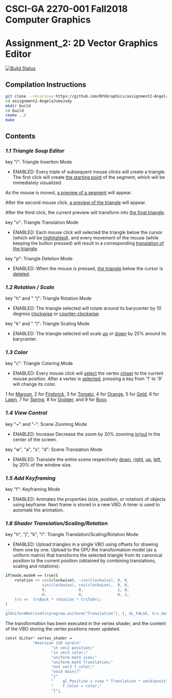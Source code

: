 # CSCI-GA 2270-001 Fall2018 Computer Graphics 
# Assignment_2: 2D Vector Graphics Editor

[![Build Status](https://travis-ci.com/NYUGraphics/assignment2-AngelaJubeJudy.svg?token=sppqB6eFKVufzLrtS82k&branch=master)](https://travis-ci.com/NYUGraphics/assignment2-AngelaJubeJudy)

## Compilation Instructions

```bash
git clone --recursive https://github.com/NYUGraphics/assignment2-AngelaJubeJudy
cd assignment2-AngelaJubeJudy
mkdir build
cd build
cmake ../ 
make
```

## Contents
### *1.1 Triangle Soup Editor*

key "i": Triangle Insertion Mode
* ENABLED: Every triple of subsequent mouse clicks will create a triangle. 
The first click will create [the starting point](/screenshots/1.1_preview_StartingPoint.png) of the segment, which will be immediately visualized. 
 
As the mouse is moved, [a preview of a segment](/screenshots/1.1_preview_Segment.png) will appear.

After the second mouse click, [a preview of the triangle](/screenshots/1.1_preview_Triangle.png) will appear.

After the third click, the current preview will transform into [the final triangle](/screenshots/1.1_TriangleInsertionMode.PNG).

key "o": Triangle Translation Mode
* ENABLED: Each mouse click will selected the triangle below the cursor (which will be [highlighted](/screenshots/1.1_TriangleTranslationMode_highlight.PNG)), 
and every movement of the mouse (while keeping the button pressed) will result in a corresponding [translation of the triangle](/screenshots/1.1_TriangleTranslationMode_translate.PNG). 

key "p": Triangle Deletion Mode
*  ENABLED: When the mouse is pressed, [the triangle](/screenshots/1.1_TriangleDeletionMode_1.PNG) below the cursor is [deleted](/screenshots/1.1_TriangleDeletionMode_2.PNG).

### *1.2 Rotation / Scale*

key "h" and " "j": Triangle Rotation Mode
* ENABLED: The triangle selected will rotate around its barycenter by 10 degress [clockwise](/screenshots/1.2_TriangleRotationClockwise.PNG) or [counter-clockwise](/screenshots/1.2_TriangleRotationCounterclockwise.PNG). 

key "k" and " "l": Triangle Scaling Mode
* ENABLED: The triangle selected will scale [up](/screenshots/1.2_TriangleScaleUp.PNG) or [down](/screenshots/1.2_TriangleScaleDown.PNG) by 25% around its barycenter. 

### *1.3 Color*

key "c": Triangle Coloring Mode
* ENABLED: Every mouse click will [select](/screenshots/1.3_tri1-color9-v2.PNG) the vertex [closer](/screenshots/1.3_tri1-color9-v3.PNG) to the current mouse position. 
After a vertex is [selected](/screenshots/1.3_tri2-color9-v3.PNG), pressing a key from '1' to '9' will change its color. 

1 for [Maroon](/screenshots/1.3_tri1-color1.PNG), 2 for [Firebrick](/screenshots/1.3_tri1-color2.PNG), 3 for [Tomato](/screenshots/1.3_tri1-color3.PNG), 
4 for [Orange](/screenshots/1.3_tri1-color4.PNG), 5 for [Gold](/screenshots/1.3_tri1-color5.PNG), 6 for [Lawn](/screenshots/1.3_tri1-color6.PNG), 
7 for [Spring](/screenshots/1.3_tri1-color7.PNG), 8 for [Dodger](/screenshots/1.3_tri1-color8.PNG), and 9 for [Rosy](/screenshots/1.3_tri1-color9.PNG).  
           
### *1.4 View Control*

key "+" and "-": Scene Zooming Mode
* ENABLED: Increase Decrease the zoom by 20% zooming [in](/screenshots/1.4_ZoomIn.PNG)/[out](/screenshots/1.4_ZoomOut.PNG) in the center of the screen. 

key "w", "a", "s", "d": Scene Translation Mode
* ENABLED: Translate the entire scene respectively [down](/screenshots/1.4_ViewControl_w-2.PNG), [right](/screenshots/1.4_ViewControl_a-2.PNG), [up](/screenshots/1.4_ViewControl_s-2.PNG), [left](/screenshots/1.4_ViewControl_d-2.PNG), by 20% of the window size.

### *1.5 Add Keyframing*

key "f": Keyframing Mode
* ENABLED: Animates the properties (size, position, or rotation) of objects using keyframe. 
Next frame is stored in a new VBO. 
A timer is used to automate the animation. 

### *1.8 Shader Translation/Scaling/Rotation*

key "h", "j", "k", "l": Triangle Translation/Scaling/Rotation Mode

* ENABLED: Upload triangles in a single VBO using offsets for drawing them one by one. 
Upload to the GPU the transformation model (as a uniform matrix) that transforms the selected triangle from its canonical position to the current position (obtained by combining translations, scaling and rotations). 

```bash
if(mode.modeH == true){
    rotation << cos(clockwise), -sin(clockwise), 0, 0,
                sin(clockwise), cos(clockwise),  0, 0,
                0,              0,               1, 0,
                0,              0,               0, 1;
    trs <<  trsBack * rotation * trsToOri;
}
...
glUniformMatrix4fv(program.uniform("Translation"), 1, GL_FALSE, trs.data());
```

The transformation has been executed in the vertex shader, and the content of the VBO storing the vertex positions never updated.

```bash
const GLchar* vertex_shader =
            "#version 150 core\n"
                    "in vec2 position;"
                    "in vec3 color;"
                    "uniform mat4 view;"
                    "uniform mat4 Translation;"
                    "out vec3 f_color;"
                    "void main()"
                    "{"
                    "    gl_Position = view * Translation * vec4(position, 0.0, 1.0);"
                    "    f_color = color;"
                    "}";
```
